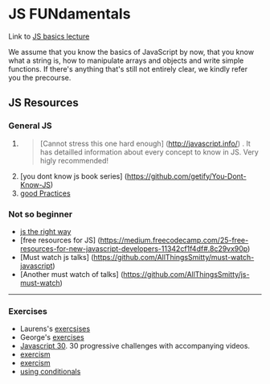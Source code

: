 JS FUNdamentals
====

Link to [JS basics lecture](https://docs.google.com/presentation/d/1MdOhzJc5S1269Y9FEwCXc4IKDKibFSW3mDMIiq_gyao/edit#slide=id.g1f487cf1ec_0_62)

We assume that you know the basics of JavaScript by now, that you know what a string is, how to manipulate arrays and objects and write simple functions. If there's anything that's still not entirely clear, we kindly refer you the precourse.

JS Resources
----

### General JS

1. > [Cannot stress this one hard enough] (http://javascript.info/) .
      > It has detailled information about every concept to know in JS. Very higly recommended!
2. [you dont know js book series] (https://github.com/getify/You-Dont-Know-JS)  
3. [good Practices](https://www.thinkful.com/learn/javascript-best-practices-1/)  

### Not so beginner

+ [js the right way](http://jstherightway.org/#getting-started)
+ [free resources for JS] (https://medium.freecodecamp.com/25-free-resources-for-new-javascript-developers-11342cf1f4df#.8c29vx90p)
+ [Must watch js talks] (https://github.com/AllThingsSmitty/must-watch-javascript)
+ [Another must watch of talks] (https://github.com/AllThingsSmitty/js-must-watch)
---

### Exercises  

* Laurens's [exercsises](https://github.com/Turfie/Elium-exercises)  
* George's [exercises](https://github.com/GeorgeFourikis/JSExercises)  
* [Javascript 30](https://javascript30.com).  30 progressive challenges with accompanying videos.
* [exercism](https://github.com/exercism/javascript)  
* [exercism](http://exercism.io/languages/javascript/exercises)
* [using conditionals](https://github.com/jankeLearning/content-md/blob/master/content-code/Week%2001/conditionalChecks)
